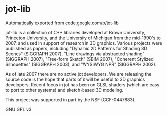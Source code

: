 # jot-lib
Automatically exported from code.google.com/p/jot-lib

jot-lib is a collection of C++ libraries developed at Brown University, Princeton University, and the University of Michigan from the mid-1990's to 2007, and used in support of research in 3D graphics. Various projects were published as papers, including "Dynamic 2D Patterns for Shading 3D Scenes" (SIGGRAPH 2007), "Line drawings via abstracted shading" (SIGGRAPH 2007), "Free-form Sketch" (SBIM 2007), "Coherent Stylized Silhouettes" (SIGGRAPH 2003), and "WYSIWYG NPR" (SIGGRAPH 2002).

As of late 2007 there are no active jot developers. We are releasing the source code is the hope that parts of it will be useful to 3D graphics developers. Recent focus in jot has been on GLSL shaders (which are easy to port to other systems) and sketch-based 3D modeling.

This project was supported in part by the NSF (CCF-0447883).

GNU GPL v3
